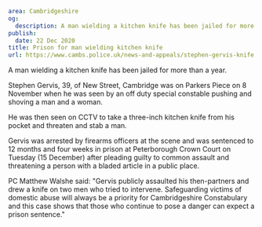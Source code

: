 ```yaml
area: Cambridgeshire
og:
  description: A man wielding a kitchen knife has been jailed for more than a year.
publish:
  date: 22 Dec 2020
title: Prison for man wielding kitchen knife
url: https://www.cambs.police.uk/news-and-appeals/stephen-gervis-knife
```

A man wielding a kitchen knife has been jailed for more than a year.

Stephen Gervis, 39, of New Street, Cambridge was on Parkers Piece on 8 November when he was seen by an off duty special constable pushing and shoving a man and a woman.

He was then seen on CCTV to take a three-inch kitchen knife from his pocket and threaten and stab a man.

Gervis was arrested by firearms officers at the scene and was sentenced to 12 months and four weeks in prison at Peterborough Crown Court on Tuesday (15 December) after pleading guilty to common assault and threatening a person with a bladed article in a public place.

PC Matthew Walshe said: "Gervis publicly assaulted his then-partners and drew a knife on two men who tried to intervene. Safeguarding victims of domestic abuse will always be a priority for Cambridgeshire Constabulary and this case shows that those who continue to pose a danger can expect a prison sentence."
